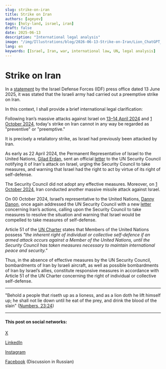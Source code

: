 ```yaml
---
slug: strike-on-iran
title: Strike on Iran
authors: [ageyev]
tags: [holy-land, israel, iran]
draft: false
date: 2025-06-13
description: "International legal analysis"
image: "/img/Illustrations/blog/2026-06-13-Strike-on-Iran/Lion_ChatGPT_generated.png" 
lang: en
keywords: [Israel, Iran, war, international law, UN, legal analysis]
---
```


# Strike on Iran

In a [statement](https://x.com/IDF/status/1933324595471454495) by the Israel Defense Forces (IDF) press office dated 13 June 2025, it was stated that the Israeli army had carried out a preemptive strike on Iran.

In this context, I shall provide a brief international legal clarification:
<!-- truncate -->

Following Iran’s massive attacks against Israel on [13–14 April 2024](https://en.wikipedia.org/wiki/April_2024_Iranian_strikes_on_Israel) and [1 October 2024](https://en.wikipedia.org/wiki/October_2024_Iranian_strikes_on_Israel), today's strike on Iran cannot in any way be regarded as "preventive" or "preemptive."

It is precisely a retaliatory strike, as Israel had previously been attacked by Iran.

As early as 22 April 2024, the Permanent Representative of Israel to the United Nations, [Gilad Erdan](https://en.wikipedia.org/wiki/Gilad_Erdan), sent an official [letter](https://digitallibrary.un.org/record/4045365) to the UN Security Council notifying it of Iran's attack on Israel, urging the Security Council to take measures, and warning that Israel had the right to act by virtue of its right of self-defense.

The Security Council did not adopt any effective measures. Moreover, on [1 October 2024](https://en.wikipedia.org/wiki/October_2024_Iranian_strikes_on_Israel), Iran conducted another massive missile attack against Israel.

On 00 October 2024, Israel’s representative to the United Nations, [Danny Danon](https://en.wikipedia.org/wiki/Danny_Danon), once again addressed the UN Security Council with a new [letter](https://digitallibrary.un.org/record/4063563) concerning Iran’s actions, calling upon the Security Council to take measures to resolve the situation and warning that Israel would be compelled to take measures of self-defense.

Article 51 of the [UN Charter](https://www.un.org/en/about-us/un-charter/chapter-7) states that Members of the United Nations possess *"the inherent right of individual or collective self-defence if an armed attack occurs against a Member of the United Nations, until the Security Council has taken measures necessary to maintain international peace and security."*

Thus, in the absence of effective measures by the UN Security Council, bombardments of Iran by Israeli aircraft, as well as possible bombardments of Iran by Israel’s allies, constitute responsive measures in accordance with Article 51 of the UN Charter concerning the right of individual or collective self-defense.

---

"Behold a people that riseth up as a lioness, and as a lion doth he lift himself up; he shall not lie down until he eat of the prey, and drink the blood of the slain" 
([Numbers, 23:24](https://mechon-mamre.org/p/pt/pt0423.htm))

---

#### This post on social networks:

[X](https://x.com/ageyev/status/1934520779325985009) 

[LinkedIn](https://www.linkedin.com/posts/ageyev_strike-on-iran-international-law-etc-activity-7340286381555875840-yXNY?utm_source=share&utm_medium=member_desktop&rcm=ACoAAABKOTQBA2A2b2Hx_vRrq4JgJGinG7maN4g) 

[Instagram](https://www.instagram.com/p/DK9AmRqIySg/)

[Facebook](https://www.facebook.com/viktor.ageyev/posts/pfbid035UdBWTQNNwu7kaymT22gKphsmD1EpLVp5sjFFftMmQxUwkc5phSju5F18PFdzgYUl) (Discussion in Russian)
